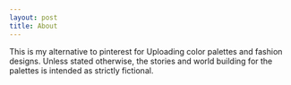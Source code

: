 ```yaml
---
layout: post
title: About
---
```

This is my alternative to pinterest for Uploading color palettes and fashion designs. Unless stated otherwise, the stories and world building for the palettes is intended as strictly fictional.
